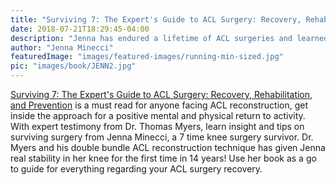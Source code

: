 ```yaml
---
title: "Surviving 7: The Expert's Guide to ACL Surgery: Recovery, Rehabilitation, and Prevention"
date: 2018-07-21T18:29:45-04:00
description: "Jenna has endured a lifetime of ACL surgeries and learned how to survive and thrive through all of the setbacks. Use her book to make your ultimate comeback"
author: "Jenna Minecci"
featuredImage: "images/featured-images/running-min-sized.jpg"
pic: "images/book/JENN2.jpg"
---
```


[Surviving 7: The Expert's Guide to ACL Surgery: Recovery, Rehabilitation, and Prevention](http://a.co/cLuCJl0) is a must 
read for anyone facing ACL reconstruction, get inside the approach for a positive mental and 
physical return to activity.  With expert testimony from Dr. Thomas Myers, learn insight and tips on 
surviving surgery from Jenna Minecci, a 7 time knee surgery survivor.  Dr. Myers and his 
double bundle ACL reconstruction technique has given Jenna real stability in her knee for the first 
time in 14 years! Use her book as a go to guide for everything regarding your ACL surgery recovery. 
